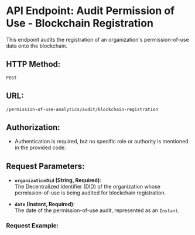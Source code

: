 # API Endpoint: **Audit Permission of Use - Blockchain Registration**

This endpoint audits the registration of an organization's permission-of-use data onto the blockchain.

## **HTTP Method:**
`POST`

## **URL:**
`/permission-of-use-analytics/audit/blockchain-registration`

## **Authorization:**
- Authentication is required, but no specific role or authority is mentioned in the provided code.

## **Request Parameters:**

- **`organizationDid` (String, Required)**:  
  The Decentralized Identifier (DID) of the organization whose permission-of-use is being audited for blockchain registration.

- **`date` (Instant, Required)**:  
  The date of the permission-of-use audit, represented as an `Instant`.

### **Request Example:**
